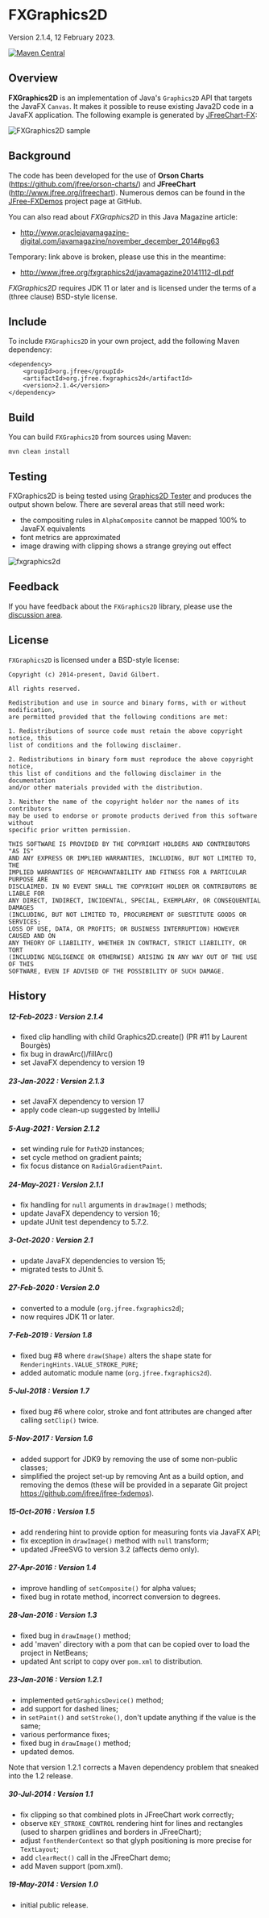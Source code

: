 FXGraphics2D
============

Version 2.1.4, 12 February 2023.

[![Maven Central](https://maven-badges.herokuapp.com/maven-central/org.jfree/org.jfree.fxgraphics2d/badge.svg)](https://maven-badges.herokuapp.com/maven-central/org.jfree/org.jfree.fxgraphics2d)

Overview
--------
**FXGraphics2D** is an implementation of Java's `Graphics2D` API that targets the JavaFX `Canvas`.  It makes it possible to reuse existing Java2D code in a JavaFX application.  The following example is generated by [JFreeChart-FX](https://github.com/jfree/jfreechart-fx):

![FXGraphics2D sample](http://www.object-refinery.com/blog/images/fxgraphics2d_normalised.png)

Background
----------
The code has been developed for the use of **Orson Charts** (https://github.com/jfree/orson-charts/) 
and **JFreeChart** (http://www.jfree.org/jfreechart).  Numerous demos can be
found in the [JFree-FXDemos](https://github.com/jfree/jfree-fxdemos "JFree-FXDemos Project Page at GitHub")
project page at GitHub.

You can also read about *FXGraphics2D* in this Java Magazine article:

- http://www.oraclejavamagazine-digital.com/javamagazine/november_december_2014#pg63

Temporary: link above is broken, please use this in the meantime:

- http://www.jfree.org/fxgraphics2d/javamagazine20141112-dl.pdf

*FXGraphics2D* requires JDK 11 or later and is licensed under the terms of a (three clause) BSD-style license.


Include
-------
To include `FXGraphics2D` in your own project, add the following Maven dependency:

    <dependency>
        <groupId>org.jfree</groupId>
        <artifactId>org.jfree.fxgraphics2d</artifactId>
        <version>2.1.4</version>
    </dependency>

Build
-----
You can build `FXGraphics2D` from sources using Maven:

    mvn clean install

Testing
-------
FXGraphics2D is being tested using [Graphics2D Tester](https://github.com/jfree/graphics2d-tester) and produces the output shown below.  There are several areas that still need work:

- the compositing rules in `AlphaComposite` cannot be mapped 100% to JavaFX equivalents
- font metrics are approximated
- image drawing with clipping shows a strange greying out effect

![fxgraphics2d](https://user-images.githubusercontent.com/1835893/218298599-5bcc5da1-e4ed-490a-a21d-1e8acad4fff7.png)

Feedback
--------
If you have feedback about the `FXGraphics2D` library, please use the [discussion area](https://github.com/jfree/fxgraphics2d/discussions).

License
-------

`FXGraphics2D` is licensed under a BSD-style license:

```
Copyright (c) 2014-present, David Gilbert.

All rights reserved.

Redistribution and use in source and binary forms, with or without modification, 
are permitted provided that the following conditions are met:

1. Redistributions of source code must retain the above copyright notice, this
list of conditions and the following disclaimer.

2. Redistributions in binary form must reproduce the above copyright notice, 
this list of conditions and the following disclaimer in the documentation 
and/or other materials provided with the distribution.

3. Neither the name of the copyright holder nor the names of its contributors 
may be used to endorse or promote products derived from this software without 
specific prior written permission.

THIS SOFTWARE IS PROVIDED BY THE COPYRIGHT HOLDERS AND CONTRIBUTORS "AS IS" 
AND ANY EXPRESS OR IMPLIED WARRANTIES, INCLUDING, BUT NOT LIMITED TO, THE 
IMPLIED WARRANTIES OF MERCHANTABILITY AND FITNESS FOR A PARTICULAR PURPOSE ARE 
DISCLAIMED. IN NO EVENT SHALL THE COPYRIGHT HOLDER OR CONTRIBUTORS BE LIABLE FOR
ANY DIRECT, INDIRECT, INCIDENTAL, SPECIAL, EXEMPLARY, OR CONSEQUENTIAL DAMAGES 
(INCLUDING, BUT NOT LIMITED TO, PROCUREMENT OF SUBSTITUTE GOODS OR SERVICES; 
LOSS OF USE, DATA, OR PROFITS; OR BUSINESS INTERRUPTION) HOWEVER CAUSED AND ON 
ANY THEORY OF LIABILITY, WHETHER IN CONTRACT, STRICT LIABILITY, OR TORT 
(INCLUDING NEGLIGENCE OR OTHERWISE) ARISING IN ANY WAY OUT OF THE USE OF THIS 
SOFTWARE, EVEN IF ADVISED OF THE POSSIBILITY OF SUCH DAMAGE.
```

History
-------
##### 12-Feb-2023 : Version 2.1.4
- fixed clip handling with child Graphics2D.create() (PR #11 by Laurent Bourgès)
- fix bug in drawArc()/fillArc()
- set JavaFX dependency to version 19

##### 23-Jan-2022 : Version 2.1.3
- set JavaFX dependency to version 17
- apply code clean-up suggested by IntelliJ

##### 5-Aug-2021 : Version 2.1.2
- set winding rule for `Path2D` instances;
- set cycle method on gradient paints;
- fix focus distance on `RadialGradientPaint`.

##### 24-May-2021 : Version 2.1.1
- fix handling for `null` arguments in `drawImage()` methods;
- update JavaFX dependency to version 16;
- update JUnit test dependency to 5.7.2.

##### 3-Oct-2020 : Version 2.1
- update JavaFX dependencies to version 15;
- migrated tests to JUnit 5.

##### 27-Feb-2020 : Version 2.0
- converted to a module (`org.jfree.fxgraphics2d`);
- now requires JDK 11 or later.

##### 7-Feb-2019 : Version 1.8
- fixed bug #8 where `draw(Shape)` alters the shape state for `RenderingHints.VALUE_STROKE_PURE`;
- added automatic module name (`org.jfree.fxgraphics2d`).

##### 5-Jul-2018 : Version 1.7
- fixed bug #6 where color, stroke and font attributes are changed after calling `setClip()` twice.

##### 5-Nov-2017 : Version 1.6
- added support for JDK9 by removing the use of some non-public classes;
- simplified the project set-up by removing Ant as a build option, and removing the demos (these will be provided in a separate Git project https://github.com/jfree/jfree-fxdemos).

##### 15-Oct-2016 : Version 1.5
- add rendering hint to provide option for measuring fonts via JavaFX API;
- fix exception in `drawImage()` method with `null` transform;
- updated JFreeSVG to version 3.2 (affects demo only).

##### 27-Apr-2016 : Version 1.4
- improve handling of `setComposite()` for alpha values;
- fixed bug in rotate method, incorrect conversion to degrees.

##### 28-Jan-2016 : Version 1.3
- fixed bug in `drawImage()` method;
- add 'maven' directory with a pom that can be copied over to load the project
  in NetBeans;
- updated Ant script to copy over `pom.xml` to distribution.

##### 23-Jan-2016 : Version 1.2.1 
- implemented `getGraphicsDevice()` method;
- add support for dashed lines;
- in `setPaint()` and `setStroke()`, don't update anything if the value is the same;
- various performance fixes;
- fixed bug in `drawImage()` method;
- updated demos.

Note that version 1.2.1 corrects a Maven dependency problem that sneaked into the 1.2 release.

##### 30-Jul-2014 : Version 1.1
- fix clipping so that combined plots in JFreeChart work correctly;
- observe `KEY_STROKE_CONTROL` rendering hint for lines and rectangles (used to 
  sharpen gridlines and borders in JFreeChart);
- adjust `fontRenderContext` so that glyph positioning is more precise for 
  `TextLayout`;
- add `clearRect()` call in the JFreeChart demo;
- add Maven support (pom.xml).

##### 19-May-2014 : Version 1.0
- initial public release.
